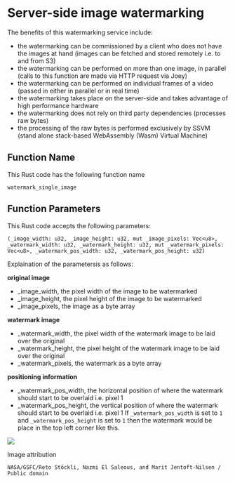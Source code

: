 # Server-side image watermarking

The benefits of this watermarking service include:

- the watermarking can be commissioned by a client who does not have the images at hand (images can be fetched and stored remotely i.e. to and from S3)
- the watermarking can be performed on more than one image, in parallel (calls to this function are made via HTTP request via Joey)
- the watermarking can be performed on individual frames of a video (passed in either in parallel or in real time)
- the watermarking takes place on the server-side and takes advantage of high performance hardware
- the watermarking does not rely on third party dependencies (processes raw bytes)
- the processing of the raw bytes is performed exclusively by SSVM (stand alone stack-based WebAssembly (Wasm) Virtual Machine)

## Function Name
This Rust code has the following function name
```
watermark_single_image
```

## Function Parameters
This Rust code accepts the following parameters:
```
(_image_width: u32, _image_height: u32, mut _image_pixels: Vec<u8>, _watermark_width: u32, _watermark_height: u32, mut _watermark_pixels: Vec<u8>, _watermark_pos_width: u32, _watermark_pos_height: u32)
```
Explaination of the parametersis as follows:

**original image**

- _image_width, the pixel width of the image to be watermarked
- _image_height, the pixel height of the image to be watermarked
- _image_pixels, the image as a byte array

**watermark image**

- _watermark_width, the pixel width of the watermark image to be laid over the original
- _watermark_height, the pixel height of the watermark image to be laid over the original
- _watermark_pixels, the watermark as a byte array

**positioning information**

- _watermark_pos_width, the horizontal position of where the watermark should start to be overlaid i.e. pixel 1
- _watermark_pos_height, the vertical position of where the watermark should start to be overlaid i.e. pixel 1
If `_watermark_pos_width` is set to `1` and `_watermark_pos_height` is set to `1` then the watermark would be place in the top left corner like this.

![]("images/ss_watermarked.png)

Image attribution 
```
NASA/GSFC/Reto Stöckli, Nazmi El Saleous, and Marit Jentoft-Nilsen / Public domain
```

